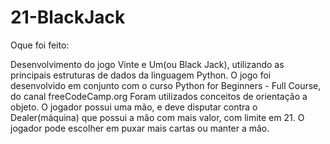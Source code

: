 # 21-BlackJack

Oque foi feito:

Desenvolvimento do jogo Vinte e Um(ou Black Jack), utilizando as principais estruturas de dados da linguagem Python.
O jogo foi desenvolvido em conjunto com o curso Python for Beginners - Full Course, do canal freeCodeCamp.org
Foram utilizados conceitos de orientação a objeto.
O jogador possui uma mão, e deve disputar contra o Dealer(máquina) que possui a mão com mais valor, com limite em 21.
O jogador pode escolher em puxar mais cartas ou manter a mão.
